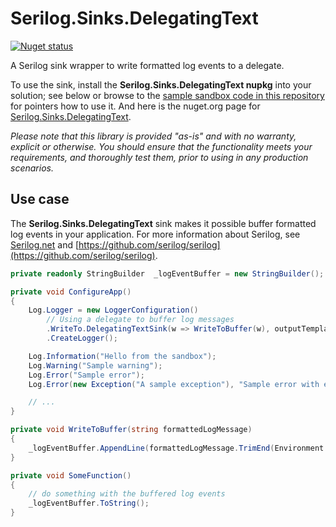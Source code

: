 # Serilog.Sinks.DelegatingText

[![Nuget status](https://img.shields.io/nuget/v/Serilog.Sinks.DelegatingText.svg)](https://www.nuget.org/packages/Serilog.Sinks.DelegatingText)

A Serilog sink wrapper to write formatted log events to a delegate.

To use the sink, install the **Serilog.Sinks.DelegatingText nupkg** into your solution; see below or browse to the [sample sandbox code in this repository](src/SANDBOX/Program.cs) for pointers how to use it. And here is the nuget.org page for [Serilog.Sinks.DelegatingText](https://www.nuget.org/packages/Serilog.Sinks.DelegatingText/).

*Please note that this library is provided "as-is" and with no warranty, explicit or otherwise. You should ensure that the functionality meets your requirements, and thoroughly test them, prior to using in any production scenarios.*

## Use case

The **Serilog.Sinks.DelegatingText** sink makes it possible buffer formatted log events in your application. For more information about Serilog, see [Serilog.net](https://serilog.net/) and [https://github.com/serilog/serilog](https://github.com/serilog/serilog).


```csharp
private readonly StringBuilder  _logEventBuffer = new StringBuilder();

private void ConfigureApp()
{
    Log.Logger = new LoggerConfiguration()
        // Using a delegate to buffer log messages
        .WriteTo.DelegatingTextSink(w => WriteToBuffer(w), outputTemplate:"[{Timestamp:HH:mm:ss} {Level:u3}] {Message:lj}{NewLine}{Exception}")
        .CreateLogger();

    Log.Information("Hello from the sandbox");
    Log.Warning("Sample warning");
    Log.Error("Sample error");
    Log.Error(new Exception("A sample exception"), "Sample error with exception");

    // ...
}

private void WriteToBuffer(string formattedLogMessage)
{
    _logEventBuffer.AppendLine(formattedLogMessage.TrimEnd(Environment.NewLine.ToCharArray()));
}

private void SomeFunction()
{
    // do something with the buffered log events
    _logEventBuffer.ToString();
}
```

